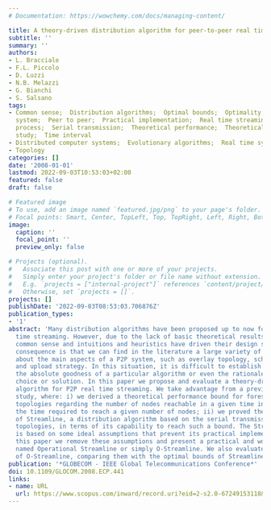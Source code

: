 ```yaml
---
# Documentation: https://wowchemy.com/docs/managing-content/

title: A theory-driven distribution algorithm for peer-to-peer real time streaming
subtitle: ''
summary: ''
authors:
- L. Bracciale
- F.L. Piccolo
- D. Luzzi
- N.B. Melazzi
- G. Bianchi
- S. Salsano
tags:
- Common sense;  Distribution algorithms;  Optimal bounds;  Optimality;  Overlay topologies;  P2P
  system;  Peer to peer;  Practical implementation;  Real time streaming;  Scheduling
  process;  Serial transmission;  Theoretical performance;  Theoretical result;  Theoretical
  study;  Time interval
- Distributed computer systems;  Evolutionary algorithms;  Real time systems
- Topology
categories: []
date: '2008-01-01'
lastmod: 2022-09-03T10:53:03+02:00
featured: false
draft: false

# Featured image
# To use, add an image named `featured.jpg/png` to your page's folder.
# Focal points: Smart, Center, TopLeft, Top, TopRight, Left, Right, BottomLeft, Bottom, BottomRight.
image:
  caption: ''
  focal_point: ''
  preview_only: false

# Projects (optional).
#   Associate this post with one or more of your projects.
#   Simply enter your project's folder or file name without extension.
#   E.g. `projects = ["internal-project"]` references `content/project/deep-learning/index.md`.
#   Otherwise, set `projects = []`.
projects: []
publishDate: '2022-09-03T08:53:03.706876Z'
publication_types:
- '1'
abstract: 'Many distribution algorithms have been proposed up to now for P2P real
  time streaming. However, due to the lack of basic theoretical results and bounds,
  common sense and intuitions and heuristics have driven their design so far. The
  consequence is that we can find in the literature a large variety of different choices
  about the main aspects of a P2P system, such as overlay topology, scheduling process
  and upload strategy. In this situation, it is difficult to establish unambiguously
  the absolute goodness of a particular algorithm or even the rationale behind a particular
  choice or solution. In this paper we propose and evaluate a theory-driven distribution
  algorithm for P2P real time streaming. We take advantage from a previous theoretical
  study, where: i) we derived a theoretical performance bound for forest-based overlay
  topologies regarding the number of nodes reachable in a given time interval or equivalently
  the time required to reach a given number of nodes; ii) we proved the optimality
  of Streamline, a distribution algorithm based on the serial transmission over forest-based
  topologies, in terms of its capability to reach such a bound. The Streamline algorithm
  is based on some ideal assumptions that prevent its practical implementation. In
  this paper we remove these assumptions and present a practical and working algorithm,
  named Operational Streamline or simply O-Streamline. We also evaluate the performance
  of O-Streamline, comparing them with the optimal bounds of Streamline. © 2008 IEEE.'
publication: '*GLOBECOM - IEEE Global Telecommunications Conference*'
doi: 10.1109/GLOCOM.2008.ECP.441
links:
- name: URL
  url: https://www.scopus.com/inward/record.uri?eid=2-s2.0-67249153118&doi=10.1109%2fGLOCOM.2008.ECP.441&partnerID=40&md5=7441410a569e54cdf945f8eb4440a186
---
```

